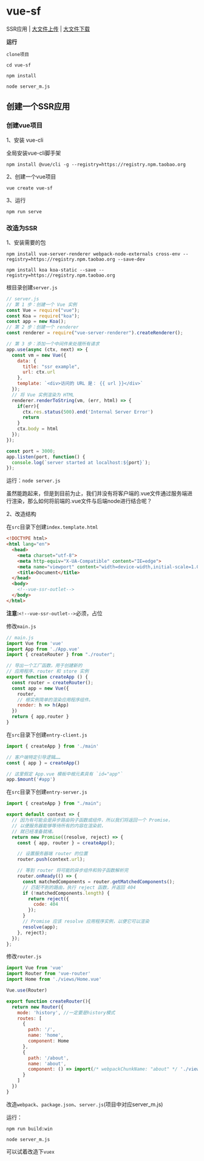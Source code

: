 # vue-sf
SSR应用 | [大文件上传](./README-zh.md) | [大文件下载](./README-zh.md)

**运行**
```
clone项目

cd vue-sf

npm install

node server_m.js
```

## 创建一个SSR应用

### 创建vue项目
1、安装 vue-cli

全局安装vue-cli脚手架

`npm install @vue/cli -g --registry=https://registry.npm.taobao.org`

2、创建一个vue项目

`vue create vue-sf`

3、运行

`npm run serve`

### 改造为SSR

1、安装需要的包

`npm install vue-server-renderer webpack-node-externals cross-env --registry=https://registry.npm.taobao.org --save-dev`

`npm install koa koa-static --save --registry=https://registry.npm.taobao.org`

根目录创建`server.js`

```js
// server.js
// 第 1 步：创建一个 Vue 实例
const Vue = require("vue");
const Koa = require("koa");
const app = new Koa();
// 第 2 步：创建一个 renderer
const renderer = require("vue-server-renderer").createRenderer();

// 第 3 步：添加一个中间件来处理所有请求
app.use(async (ctx, next) => {
  const vm = new Vue({
    data: {
      title: "ssr example",
      url: ctx.url
    },
    template: `<div>访问的 URL 是： {{ url }}</div>`
  });
  // 将 Vue 实例渲染为 HTML
  renderer.renderToString(vm, (err, html) => {
    if(err){
      ctx.res.status(500).end('Internal Server Error')
      return
    }
    ctx.body = html
  });
});

const port = 3000;
app.listen(port, function() {
  console.log(`server started at localhost:${port}`);
});
```

运行：`node server.js`

虽然能跑起来，但是到目前为止，我们并没有将客户端的.vue文件通过服务端进行渲染，那么如何将前端的.vue文件与后端node进行结合呢？

2、改造结构

在`src`目录下创建`index.template.html`

```html
<!DOCTYPE html>
<html lang="en">
  <head>
    <meta charset="utf-8">
    <meta http-equiv="X-UA-Compatible" content="IE=edge">
    <meta name="viewport" content="width=device-width,initial-scale=1.0">
    <title>Document</title>
  </head>
  <body>
    <!--vue-ssr-outlet-->
  </body>
</html>
```
**注意:**`<!--vue-ssr-outlet-->`必须，占位

修改`main.js`
```js
// main.js
import Vue from 'vue'
import App from './App.vue'
import { createRouter } from "./router";

// 导出一个工厂函数，用于创建新的
// 应用程序、router 和 store 实例
export function createApp () {
  const router = createRouter();
  const app = new Vue({
    router,
    // 根实例简单的渲染应用程序组件。
    render: h => h(App)
  })
  return { app,router }
}
```
在`src`目录下创建`entry-client.js`
```js
import { createApp } from './main'

// 客户端特定引导逻辑……
const { app } = createApp()

// 这里假定 App.vue 模板中根元素具有 `id="app"`
app.$mount('#app')
```

在`src`目录下创建`entry-server.js`
```js
import { createApp } from "./main";

export default context => {
  // 因为有可能会是异步路由钩子函数或组件，所以我们将返回一个 Promise，
  // 以便服务器能够等待所有的内容在渲染前，
  // 就已经准备就绪。
  return new Promise((resolve, reject) => {
    const { app, router } = createApp();

    // 设置服务器端 router 的位置
    router.push(context.url);

    // 等到 router 将可能的异步组件和钩子函数解析完
    router.onReady(() => {
      const matchedComponents = router.getMatchedComponents();
      // 匹配不到的路由，执行 reject 函数，并返回 404
      if (!matchedComponents.length) {
        return reject({
          code: 404
        });
      }
      // Promise 应该 resolve 应用程序实例，以便它可以渲染
      resolve(app);
    }, reject);
  });
};
```

修改`router.js`
```js
import Vue from 'vue'
import Router from 'vue-router'
import Home from './views/Home.vue'

Vue.use(Router)

export function createRouter(){
  return new Router({
    mode: 'history', //一定要是history模式
    routes: [
      {
        path: '/',
        name: 'home',
        component: Home
      },
      {
        path: '/about',
        name: 'about',
        component: () => import(/* webpackChunkName: "about" */ './views/About.vue')
      }
    ]
  })
}
```

改造`webpack`、`package.json`、`server.js`(项目中对应server_m.js)

运行：

`npm run build:win`

`node server_m.js`

可以试着改造下`vuex`